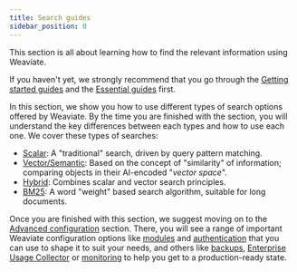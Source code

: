 ```yaml
---
title: Search guides
sidebar_position: 0
---
```


This section is all about learning how to find the relevant information using Weaviate.

If you haven't yet, we strongly recommend that you go through the [Getting started guides](../getting-started/index.md) and the [Essential guides](../guides/index.md) first.

In this section, we show you how to use different types of search options offered by Weaviate. By the time you are finished with the section, you will understand the key differences between each types and how to use each one. We cover these types of searches:

- [Scalar](./how-to-query-data.md): A "traditional" search, driven by query pattern matching. 
- [Vector/Semantic](./how-to-perform-a-semantic-search.md): Based on the concept of "similarity" of information; comparing objects in their AI-encoded "*vector space*".  
- [Hybrid](./hybrid-search.md): Combines scalar and vector search principles.
- [BM25](./bm25.md): A word "weight" based search algorithm, suitable for long documents.

Once you are finished with this section, we suggest moving on to the [Advanced configuration](../configuration/index.md) section. There, you will see a range of important Weaviate configuration options like [modules](../configuration/modules.md) and [authentication](../configuration/authentication.md) that you can use to shape it to suit your needs, and others like [backups](../configuration/backups.md), [Enterprise Usage Collector](../configuration/enterprise-usage-collector.md) or [monitoring](../configuration/monitoring.md) to help you get to a production-ready state.

